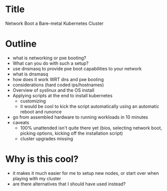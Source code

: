 # Title
Network Boot a Bare-metal Kubernetes Cluster

# Outline
* what is networking or pxe booting?
* What can you do with such a setup?
* use dnsmasq to provide pxe boot capabilities to your network
 * what is dnsmasq
 * how does it work WRT dns and pxe booting
 * considerations (hard coded ips/hostnames)
* Overview of syslinux and the OS install
* Applying scripts at the end to install kubernetes
  * customizing
  * it would be cool to kick the script automatically using an automatic reboot and runonce
* go from assembled hardware to running workloads in 10 minutes
* caveats
  * 100% unattended isn't quite there yet (bios, selecting network boot, picking options, kicking off the installation script)
  * cluster upgrades missing

# Why is this cool?
* it makes it much easier for me to setup new nodes, or start over when playing with my cluster
* are there alternatives that I should have used instead?